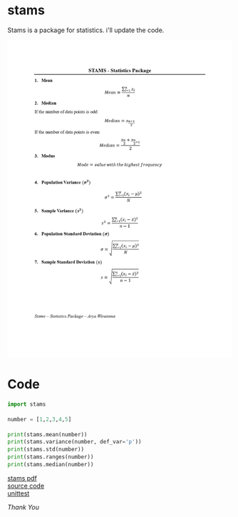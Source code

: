 # stams

Stams is a package for statistics. i'll update the code.

![Stams JPG](/doc/STAMS_page-0001.jpg)

# Code

```python
import stams

number = [1,2,3,4,5]

print(stams.mean(number))
print(stams.variance(number, def_var='p'))
print(stams.std(number))
print(stams.ranges(number))
print(stams.median(number))
```

[stams pdf](/doc/STAMS.pdf) </br>
[source code](/stams/stams.py) </br>
[unittest](/testing/test.py)


<i>Thank You</i>
